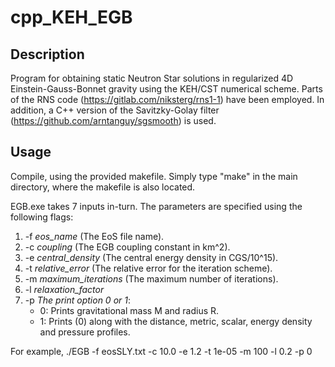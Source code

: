 # cpp_KEH_EGB

## Description

Program for obtaining static Neutron Star solutions in regularized 4D Einstein-Gauss-Bonnet gravity using the KEH/CST numerical scheme. Parts of the RNS code (https://gitlab.com/niksterg/rns1-1) have been employed. In addition, a C++ version of the Savitzky-Golay filter (https://github.com/arntanguy/sgsmooth) is used.

## Usage

Compile, using the provided makefile. Simply type "make" in the 
main directory, where the makefile is also located.
   
EGB.exe takes 7 inputs in-turn. The parameters are specified using the following flags:

1. -f *eos_name* (The EoS file name).
2. -c *coupling* (The EGB coupling constant in km^2).
4. -e *central_density* (The central energy density in CGS/10^15).
5. -t *relative_error* (The relative error for the iteration scheme).
6. -m *maximum_iterations* (The maximum number of iterations).
7. -l *relaxation_factor*
8. -p *The print option 0 or 1*:
    -  0: Prints gravitational mass M and radius R.
    -  1: Prints (0) along with the distance, metric, scalar, energy density and pressure profiles.

For example, ./EGB -f eosSLY.txt -c 10.0 -e 1.2 -t 1e-05 -m 100 -l 0.2 -p 0
